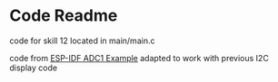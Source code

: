 # Code Readme

code for skill 12 located in main/main.c

code from
[ESP-IDF ADC1 Example](https://github.com/espressif/esp-idf/tree/39f090a4f1dee4e325f8109d880bf3627034d839/examples/peripherals/adc)
adapted to work with previous I2C display code
